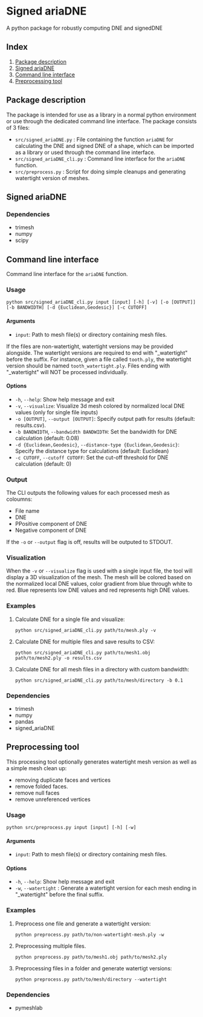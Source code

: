 # Signed ariaDNE
A python package for robustly computing DNE and signedDNE

## Index
1. [Package description](#Package-description)
2. [Signed ariaDNE](#Signed-ariaDNE)
3. [Command line interface](#Command-line-interface)
4. [Preprocessing tool](#Preprocessing-tool)
## Package description
The package is intended for use as a library in a normal python environment or use through the dedicated command line interface.
The package consists of 3 files:
- `src/signed_ariaDNE.py` : File containing the function `ariaDNE` for calculating the DNE and signed DNE of a shape, which can be imported as a library or used through the command line interface. 
- `src/signed_ariaDNE_cli.py` : Command line interface for the `ariaDNE` function.
- `src/preprocess.py` : Script for doing simple cleanups and generating watertight version of meshes.

## Signed ariaDNE
### Dependencies

- trimesh
- numpy
- scipy

## Command line interface
Command line interface for the `ariaDNE` function.

### Usage
```
python src/signed_ariaDNE_cli.py input [input] [-h] [-v] [-o [OUTPUT]] [-b BANDWIDTH] [-d {Euclidean,Geodesic}] [-c CUTOFF]
```

#### Arguments

- `input`: Path to mesh file(s) or directory containing mesh files.

If the files are non-watertight, watertight versions may be provided alongside.
The watertight versions are required to end with "_watertight" before the suffix.
For instance, given a file called `tooth.ply`, the watertight version should be named `tooth_watertight.ply`.
Files ending with "_watertight" will NOT be processed individually.

#### Options

- `-h`, `--help`: Show help message and exit
- `-v`, `--visualize`: Visualize 3d mesh colored by normalized local DNE values (only for single file inputs)
- `-o [OUTPUT]`, `--output [OUTPUT]`: Specify output path for results (default: results.csv).
- `-b BANDWIDTH`, `--bandwidth BANDWIDTH`: Set the bandwidth for DNE calculation (default: 0.08)
- `-d {Euclidean,Geodesic}`, `--distance-type {Euclidean,Geodesic}`: Specify the distance type for calculations (default: Euclidean)
- `-c CUTOFF`, `--cutoff CUTOFF`: Set the cut-off threshold for DNE calculation (default: 0)

### Output

The CLI outputs the following values for each processed mesh as coloumns:

- File name
- DNE
- PPositive component of DNE
- Negative component of DNE

If the `-o` or `--output` flag is off, results will be outputed to STDOUT.

### Visualization

When the `-v` or `--visualize` flag is used with a single input file, the tool will display a 3D visualization of the mesh. The mesh will be colored based on the normalized local DNE values, color gradient from blue through white to red. Blue represents low DNE values and red represents high DNE values.

### Examples

1. Calculate DNE for a single file and visualize:
   ```
   python src/signed_ariaDNE_cli.py path/to/mesh.ply -v
   ```

2. Calculate DNE for multiple files and save results to CSV:
   ```
   python src/signed_ariaDNE_cli.py path/to/mesh1.obj path/to/mesh2.ply -o results.csv
   ```

3. Calculate DNE for all mesh files in a directory with custom bandwidth:
   ```
   python src/signed_ariaDNE_cli.py path/to/mesh/directory -b 0.1
   ```



### Dependencies

- trimesh
- numpy
- pandas
- signed_ariaDNE

## Preprocessing tool
This processing tool optionally generates watertight mesh version as well as a simple mesh clean up:
- removing duplicate faces and vertices
- remove folded faces.
- remove null faces
- remove unreferenced vertices
### Usage
```
python src/preprocess.py input [input] [-h] [-w]
```

#### Arguments

- `input`: Path to mesh file(s) or directory containing mesh files.


#### Options

- `-h`, `--help`: Show help message and exit
- `-w`, `--watertight` : Generate a watertight version for each mesh ending in "_watertight" before the final suffix.

### Examples

1. Preprocess one file and generate a watertight version:
   ```
   python preprocess.py path/to/non-watertight-mesh.ply -w
   ```

2. Preprocessing multiple files.
   ```
   python preprocess.py path/to/mesh1.obj path/to/mesh2.ply
   ```

3. Preprocessing files in a folder and generate watertigt versions:
   ```
   python preprocess.py path/to/mesh/directory --watertight
   ```

### Dependencies

- pymeshlab

